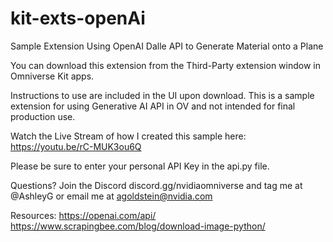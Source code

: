 # kit-exts-openAi
 Sample Extension Using OpenAI Dalle API to Generate Material onto a Plane

You can download this extension from the Third-Party extension window in Omniverse Kit apps. 

Instructions to use are included in the UI upon download.
This is a sample extension for using Generative AI API in OV and not intended for final production use. 

Watch the Live Stream of how I created this sample here:
https://youtu.be/rC-MUK3ou6Q

Please be sure to enter your personal API Key in the api.py file.

Questions? Join the Discord discord.gg/nvidiaomniverse and tag me at @AshleyG or email me at agoldstein@nvidia.com

Resources:
https://openai.com/api/
https://www.scrapingbee.com/blog/download-image-python/